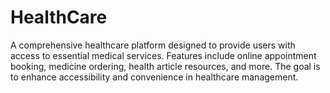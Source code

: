 # HealthCare
A comprehensive healthcare platform designed to provide users with access to essential medical services. Features include online appointment booking, medicine ordering, health article resources, and more. The goal is to enhance accessibility and convenience in healthcare management.